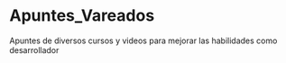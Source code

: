 # Apuntes_Vareados
Apuntes de diversos cursos y videos para mejorar las habilidades como desarrollador
